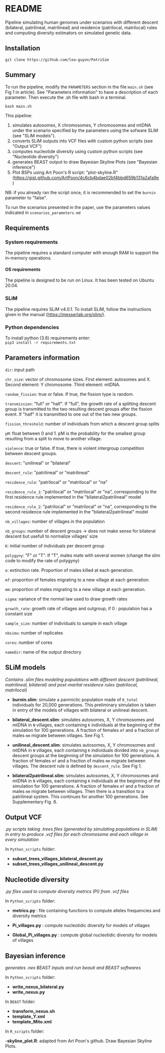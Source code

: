 # README

Pipeline simulating human genomes under scenarios with different descent (bilateral, patrilineal, matrilineal) and residence (patrilocal, matrilocal) rules and computing diversity estimators on simulated genetic data.

## Installation
`git clone https://github.com/lea-guyon/PatriSim`

## Summary

To run the pipeline, modify the `PARAMETERS` section in the file `main.sh` (see Fig 1 in article). See "Parameters information" to have a description of each parameter. Then execute the .sh file with bash in a terminal. 

`bash main.sh`

This pipeline:
1) simulates autosomes, X chromosomes, Y chromosomes and mtDNA under the scenario specified by the parameters using the sofware SLiM (see "SLiM models"). 
2) converts SLiM outputs into VCF files with custom python scripts (see "Output VCF")
3) computes nucleotide diversity using custom python scripts (see "Nucleotide diversity")
4) generates BEAST output to draw Bayesian Skyline Plots (see "Bayesian inference")
5) Plot BSPs using Art Poon's R script: "plot-skyline.R" (https://gist.github.com/ArtPoon/4c6cb4bdae02bf4bbd659b131a2afa9e)

NB: if you already ran the script once, it is recommended to set the `burnin` parameter to "false".

To run the scenarios presented in the paper, use the parameters values indicated in `scenarios_parameters.md`

## Requirements

### System requirements
The pipeline requires a standard computer with enough RAM to support the in-memory operations.

#### OS requirements
The pipeline is designed to be run on Linux. It has been tested on Ubuntu 20.04.

### SLiM
The pipeline requires SLiM v4.0.1. To install SLiM, follow the instructions given in the manual (https://messerlab.org/slim/). 

### Python dependencies
To install python (3.8) requirements enter:  
`pip3 install -r requirements.txt`

## Parameters information

`dir`: input path

`chr_size`: vector of chromosome sizes. First element: autosomes and X. Second element: Y chromosome. Third element: mtDNA.

`random_fission`: true or false. If true, the fission type is random.

`transmission`: "full" or "half". If "full", the growth rate of a splitting descent group is transmitted to the two resulting descent groups after the fission event. If "half" it is transmitted to one out of the two new groups.

`fission_threshold`: number of individuals from which a descent group splits

`pM`: float between 0 and 1. pM is the probability for the smallest group resulting from a split to move to another village.

`violence`: true or false. If true, there is violent intergroup competition between descent groups.

`descent`: "unilineal" or "bilateral"

`descent_rule`: "patrilineal" or "matrilineal"

`residence_rule`: "patrilocal" or "matrilocal" or "na"

`residence_rule_1`: "patrilocal" or "matrilocal" or "na", corresponding to the first residence rule implemented in the "bilateral2patrilineal" model

`residence_rule_2`: "patrilocal" or "matrilocal" or "na", corresponding to the second residence rule implemented in the "bilateral2patrilineal" model

`nb_villages`: number of villages in the population

`nb_groups`: number of descent groups -> does not make sense for bilateral descent but usefull to normalize villages' size

`K`: initial number of individuals per descent group

`polygyny`: "F" or "T". If "T", males mate with several women (change the slim code to modify the rate of polygyny)

`e`: extinction rate. Proportion of males killed at each generation.

`mf`: proportion of females migrating to a new village at each generation.

`mm`: proportion of males migrating to a new village at each generation.

`sigma`: variance of the normal law used to draw growth rates

`growth_rate`: growth rate of villages and outgroup, if 0 : population has a constant size

`sample_size`: number of individuals to sample in each village

`nbsimu`: number of replicates

`cores`: number of cores

`nameDir`: name of the output directory

## SLiM models
*Contains .slim files modeling populations with different descent (patrilineal, matrilineal, bilateral) and post-marital residence rules (patrilocal, matrilocal)*

- **burnin.slim**: simulate a panmictic population made of `K_total` individuals for 20,000 generations. This preliminary simulation is taken in entry of the models of villages with bilateral or unilineal descent. 

- **bilateral_descent.slim**: simulates autosomes, X, Y chromosomes and mtDNA in `N` villages, each containing `K` individuals at the beginning of the simulation for 100 generations. A fraction of females `mf` and a fraction of males `mm` migrate between villages. See Fig 1.

- **unilineal_descent.slim**: simulates autosomes, X, Y chromosomes and mtDNA in `N` villages, each containing `K` individuals divided into `nb_groups` descent groups at the beginning of the simulation for 100 generations. A fraction of females `mf` and a fraction of males `mm` migrate between villages. The descent rule is defined by `descent_rule`. See Fig 1.

- **bilateral2patrilineal.slim**: simulates autosomes, X, Y chromosomes and mtDNA in `N` villages, each containing `K` individuals at the beginning of the simulation for 100 generations. A fraction of females `mf` and a fraction of males `mm` migrate between villages. Then there is a transition to a patrilineal system. This continues for another 100 generations. See Supplementary Fig. 8.

## Output VCF
*.py scripts taking .trees files (generated by simulating populations in SLiM) in entry to produce .vcf files for each chromosome and each village in every simulation*

In `Python_scripts` folder:
- **subset_trees_villages_bilateral_descent.py**
- **subset_trees_villages_unilineal_descent.py**

## Nucleotide diversity
*.py files used to compute diversity metrics (Pi) from .vcf files*

In `Python_scripts` folder:
- **metrics.py** : file containing functions to compute alleles frequencies and diversity metrics

- **Pi_villages.py** : compute nucleotidic diversity for models of villages

- **Global_Pi_villages.py** : compute global nucleotidic diversity for models of villages

## Bayesian inference
*generates .nex BEAST inputs and run beauti and BEAST softwares*

In `Python_scripts` folder:
- **write_nexus_bilateral.py**
- **write_nexus.py**

In `BEAST` folder:

- **transform_nexus.sh**
- **template_Y.xml**
- **template_Mito.xml**

In `R_scripts` folder:

-**skyline_plot.R**: adapted from Art Poon's github. Draw Bayesian Skyline Plots.
